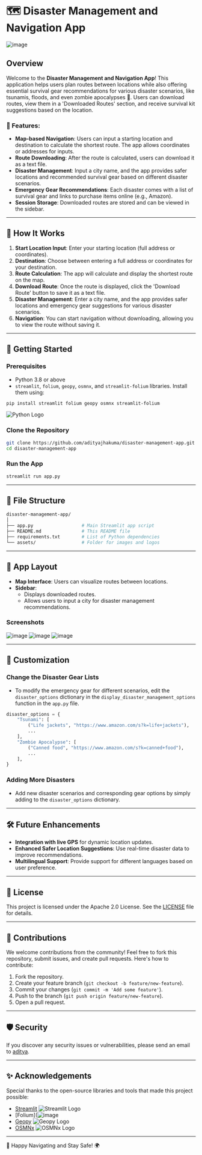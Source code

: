 

# 🗺️ Disaster Management and Navigation App

![image](https://github.com/user-attachments/assets/0c59bdae-8590-443d-899f-fba54b660892)


## Overview
Welcome to the **Disaster Management and Navigation App**! This application helps users plan routes between locations while also offering essential survival gear recommendations for various disaster scenarios, like tsunamis, floods, and even zombie apocalypses 🧟. Users can download routes, view them in a 'Downloaded Routes' section, and receive survival kit suggestions based on the location.

### 🌟 Features:
- **Map-based Navigation**: Users can input a starting location and destination to calculate the shortest route. The app allows coordinates or addresses for inputs.
- **Route Downloading**: After the route is calculated, users can download it as a text file.
- **Disaster Management**: Input a city name, and the app provides safer locations and recommended survival gear based on different disaster scenarios.
- **Emergency Gear Recommendations**: Each disaster comes with a list of survival gear and links to purchase items online (e.g., Amazon).
- **Session Storage**: Downloaded routes are stored and can be viewed in the sidebar.

---

## 🎯 How It Works
1. **Start Location Input**: Enter your starting location (full address or coordinates).
2. **Destination**: Choose between entering a full address or coordinates for your destination.
3. **Route Calculation**: The app will calculate and display the shortest route on the map.
4. **Download Route**: Once the route is displayed, click the 'Download Route' button to save it as a text file.
5. **Disaster Management**: Enter a city name, and the app provides safer locations and emergency gear suggestions for various disaster scenarios.
6. **Navigation**: You can start navigation without downloading, allowing you to view the route without saving it.

---

## 🚀 Getting Started

### Prerequisites
- Python 3.8 or above
- `streamlit`, `folium`, `geopy`, `osmnx`, and `streamlit-folium` libraries. Install them using:

```bash
pip install streamlit folium geopy osmnx streamlit-folium
```

![Python Logo](https://upload.wikimedia.org/wikipedia/commons/c/c3/Python-logo-notext.svg) <!-- Updated Python logo -->

### Clone the Repository

```bash
git clone https://github.com/adityajhakuma/disaster-management-app.git
cd disaster-management-app
```

### Run the App

```bash
streamlit run app.py
```

---

## 📁 File Structure

```bash
disaster-management-app/
│
├── app.py                  # Main Streamlit app script
├── README.md               # This README file
├── requirements.txt        # List of Python dependencies
└── assets/                 # Folder for images and logos
```

---

## 🎨 App Layout
- **Map Interface**: Users can visualize routes between locations.
- **Sidebar**:
  - Displays downloaded routes.
  - Allows users to input a city for disaster management recommendations.
  
### Screenshots

![image](https://github.com/user-attachments/assets/81fc1275-b875-4826-807e-1df46f4b147b)
![image](https://github.com/user-attachments/assets/7062b5f4-d842-41e8-8594-8843d148c0c7)
![image](https://github.com/user-attachments/assets/e2b93ad3-44c7-4792-990b-2857c11608ad)


---

## 🔧 Customization
### Change the Disaster Gear Lists
- To modify the emergency gear for different scenarios, edit the `disaster_options` dictionary in the `display_disaster_management_options` function in the `app.py` file.

```python
disaster_options = {
    "Tsunami": [
        ("Life jackets", "https://www.amazon.com/s?k=life+jackets"),
        ...
    ],
    "Zombie Apocalypse": [
        ("Canned food", "https://www.amazon.com/s?k=canned+food"),
        ...
    ],
}
```

### Adding More Disasters
- Add new disaster scenarios and corresponding gear options by simply adding to the `disaster_options` dictionary.

---

## 🛠️ Future Enhancements
- **Integration with live GPS** for dynamic location updates.
- **Enhanced Safer Location Suggestions**: Use real-time disaster data to improve recommendations.
- **Multilingual Support**: Provide support for different languages based on user preference.

---

## 📄 License


This project is licensed under the Apache 2.0 License. See the [LICENSE](LICENSE) file for details.

---

## 🙌 Contributions
We welcome contributions from the community! Feel free to fork this repository, submit issues, and create pull requests. Here's how to contribute:
1. Fork the repository.
2. Create your feature branch (`git checkout -b feature/new-feature`).
3. Commit your changes (`git commit -m 'Add some feature'`).
4. Push to the branch (`git push origin feature/new-feature`).
5. Open a pull request.

---

## 🛡️ Security
If you discover any security issues or vulnerabilities, please send an email to [aditya](mailto:adityaneet2@gmail.com).

---

## ✨ Acknowledgements
Special thanks to the open-source libraries and tools that made this project possible:
- [Streamlit](https://streamlit.io/) ![Streamlit Logo](https://streamlit.io/images/brand/streamlit-logo-primary-colormark-darktext.svg)
- [Folium](![image](https://github.com/user-attachments/assets/966345f3-1341-4c14-81b2-4439bb5c02f2)
- [Geopy](https://geopy.readthedocs.io/en/stable/) ![Geopy Logo](https://geopy.readthedocs.io/en/stable/_images/geopy-logo.png)
- [OSMNx](https://osmnx.readthedocs.io/en/stable/) ![OSMNx Logo](https://osmnx.readthedocs.io/en/stable/_static/logo.png)

---

🚀 Happy Navigating and Stay Safe! 🌍

